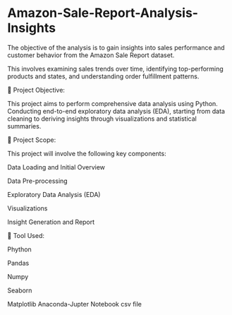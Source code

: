 # Amazon-Sale-Report-Analysis-Insights

The objective of the analysis is to gain insights into sales performance and customer behavior from the Amazon Sale Report dataset.

This involves examining sales trends over time, identifying top-performing products and states, and understanding order fulfillment patterns.


🔴 Project Objective:

This project aims to perform comprehensive data analysis using Python. Conducting end-to-end exploratory data analysis (EDA), starting from data cleaning to deriving insights through visualizations and statistical summaries.

🔴 Project Scope:

This project will involve the following key components:

Data Loading and Initial Overview

Data Pre-processing

Exploratory Data Analysis (EDA)

Visualizations

Insight Generation and Report

🔴 Tool Used:

Phython

Pandas

Numpy

Seaborn

Matplotlib
Anaconda-Jupter Notebook
csv file
